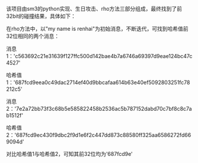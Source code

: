 该项目由sm3的python实现、生日攻击、rho方法三部分组成，最终找到了前32bit的碰撞结果，具体如下：

在rho方法中，以"my name is renhai"为初始消息，不断迭代，可找到哈希值前32位相同的两个消息：

消息1：'c563692c21e31639f127ffc500d142bae4b7a6746a69397d9eae124bc47c4527'

哈希值1：'687fcd9eea0c49dac2714ef40d9bbcafaa614b63e40ef5092803251fc78212c5'

消息2：'7e2a72bb73f3c68b5e585822458b2536ac5b787152dabd70c7bf8c8c7ab1512f'

哈希值2：'687fcd9ec430f9dbc2f9d1e6f2c447dd873c88580ff325aa6586272fd669094d'

对比哈希值1与哈希值2，可知其前32位均为'687fcd9e'
